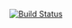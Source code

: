 [![Build Status](https://travis-ci.org/azam-a/CodilityPracticeJava.svg?branch=master)](https://travis-ci.org/azam-a/CodilityPracticeJava)
